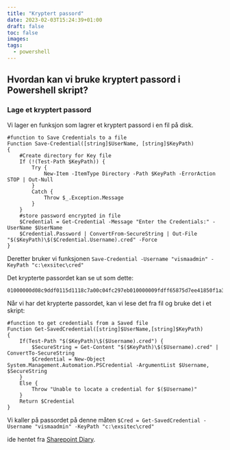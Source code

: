 ```yaml
---
title: "Kryptert passord"
date: 2023-02-03T15:24:39+01:00
draft: false
toc: false
images:
tags:
  - powershell
---
```


## Hvordan kan vi bruke kryptert passord i Powershell skript?

### Lage et kryptert passord

Vi lager en funksjon som lagrer et kryptert passord i en fil på disk.

```
#function to Save Credentials to a file
Function Save-Credential([string]$UserName, [string]$KeyPath)
{
    #Create directory for Key file
    If (!(Test-Path $KeyPath)) {        
        Try {
            New-Item -ItemType Directory -Path $KeyPath -ErrorAction STOP | Out-Null
        }
        Catch {
            Throw $_.Exception.Message
        }
    }
    #store password encrypted in file
    $Credential = Get-Credential -Message "Enter the Credentials:" -UserName $UserName
    $Credential.Password | ConvertFrom-SecureString | Out-File "$($KeyPath)\$($Credential.Username).cred" -Force
}
```
Deretter bruker vi funksjonen ``Save-Credential -Username "vismaadmin" -KeyPath "c:\exsitec\cred"``

Det krypterte passordet kan se ut som dette:
```
01000000d08c9ddf0115d1118c7a00c04fc297eb010000009fdff65875d7ee41850f1a31722de5640000000002000000000003660000c000000010000000b331f6114b6428f1d4a392c2e19194ec0000000004800000a0000000100000007ca12454435ebd491dc697abe692d05918000000883adc0c65048f382253a512e795fdc4b354a1312a393c761400000052cbcca4313d77f80b0a6c679152b30f5cd0f5b1
```

Når vi har det krypterte passordet, kan vi lese det fra fil og bruke det i et skript:
```
#function to get credentials from a Saved file
Function Get-SavedCredential([string]$UserName,[string]$KeyPath)
{
    If(Test-Path "$($KeyPath)\$($Username).cred") {
        $SecureString = Get-Content "$($KeyPath)\$($Username).cred" | ConvertTo-SecureString
        $Credential = New-Object System.Management.Automation.PSCredential -ArgumentList $Username, $SecureString
    }
    Else {
        Throw "Unable to locate a credential for $($Username)"
    }
    Return $Credential
}
```
Vi kaller på passordet på denne måten ``$Cred = Get-SavedCredential -Username "vismaadmin" -KeyPath "c:\exsitec\cred"``   
  
  
ide hentet fra [Sharepoint Diary](https://www.sharepointdiary.com/2020/01/read-write-encrypted-password-file-in-powershell-script.html).
